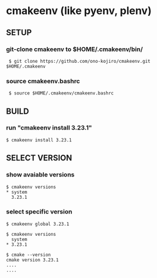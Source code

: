 # cmakeenv (like pyenv, plenv)

## SETUP
### git-clone cmakeenv to $HOME/.cmakeenv/bin/

     $ git clone https://github.com/ono-kojiro/cmakeenv.git $HOME/.cmakeenv

### source cmakeenv.bashrc

     $ source $HOME/.cmakeenv/cmakeenv.bashrc

## BUILD
###  run "cmakeenv install 3.23.1"

    $ cmakeenv install 3.23.1

## SELECT VERSION

### show avaiable versions

    $ cmakeenv versions
    * system
      3.23.1

### select specific version
    $ cmakeenv global 3.23.1
    
    $ cmakeenv versions
      system
    * 3.23.1
    
    $ cmake --version
    cmake version 3.23.1
    ....
    ....

